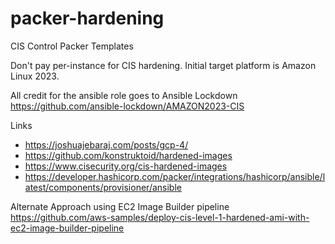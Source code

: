 # packer-hardening
CIS Control Packer Templates

Don't pay per-instance for CIS hardening.  Initial target platform is Amazon Linux 2023.

All credit for the ansible role goes to Ansible Lockdown https://github.com/ansible-lockdown/AMAZON2023-CIS

Links
* https://joshuajebaraj.com/posts/gcp-4/
* https://github.com/konstruktoid/hardened-images
* https://www.cisecurity.org/cis-hardened-images
* https://developer.hashicorp.com/packer/integrations/hashicorp/ansible/latest/components/provisioner/ansible

Alternate Approach using EC2 Image Builder pipeline https://github.com/aws-samples/deploy-cis-level-1-hardened-ami-with-ec2-image-builder-pipeline